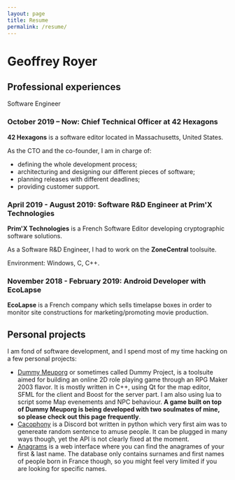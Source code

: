 ```yaml
---
layout: page
title: Resume
permalink: /resume/
---
```


# Geoffrey Royer

## Professional experiences

Software Engineer

### October 2019 – Now: Chief Technical Officer at **42 Hexagons**

**42 Hexagons** is a software editor located in Massachusetts, United States.

As the CTO and the co-founder, I am in charge of:

  - defining the whole development process;
  - architecturing and designing our different pieces of software;
  - planning releases with different deadlines;
  - providing customer support.
  
### April 2019 - August 2019: Software R&D Engineer at **Prim'X Technologies**

**Prim'X Technologies** is a French Software Editor developing cryptographic
software solutions.

As a Software R&D Engineer, I had to work on the **ZoneCentral** toolsuite.

Environment: Windows, C, C++.

### November 2018 - February 2019: Android Developer with **EcoLapse**

**EcoLapse** is a French company which sells timelapse boxes in order to
monitor site constructions for marketing/promoting movie production.


## Personal projects

I am fond of software development, and I spend most of my time hacking on a
few personal projects:

  * [Dummy Meuporg](https://github.com/dummymeuporg) or sometimes called Dummy
  Project, is a toolsuite aimed for building an online 2D role playing game
  through an RPG Maker 2003 flavor. It is mostly written in C++, using Qt
  for the map editor, SFML for the client and Boost for the server part. I am
  also using lua to script some Map evenements and NPC behaviour. **A game
  built on top of Dummy Meuporg is being developed with two soulmates of
  mine, so please check out this page frequently**.
  * [Cacophony](https://github.com/cacophony-discord) is a Discord bot written
  in python which very first aim was to genereate random sentence to amuse
  people. It can be plugged in many ways though, yet the API is not clearly
  fixed at the moment.
  * [Anagrams](https://ge0-anagram.herokuapp.com/) is a web interface where you
  can find the anagrames of your first & last name. The database only contains
  surnames and first names of people born in France though, so you might feel
  very limited if you are looking for specific names.